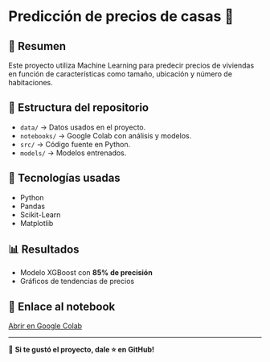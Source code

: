 # Predicción de precios de casas 🏡  

## 📌 Resumen  
Este proyecto utiliza Machine Learning para predecir precios de viviendas en función de características como tamaño, ubicación y número de habitaciones.  

## 📂 Estructura del repositorio  
- `data/` → Datos usados en el proyecto.  
- `notebooks/` → Google Colab con análisis y modelos.  
- `src/` → Código fuente en Python.  
- `models/` → Modelos entrenados.  

## 🔧 Tecnologías usadas  
- Python  
- Pandas  
- Scikit-Learn  
- Matplotlib  

## 📊 Resultados  
- Modelo XGBoost con **85% de precisión**  
- Gráficos de tendencias de precios  

## 📎 Enlace al notebook  
[Abrir en Google Colab](https://colab.research.google.com/)  

---
🚀 **Si te gustó el proyecto, dale ⭐ en GitHub!**  
